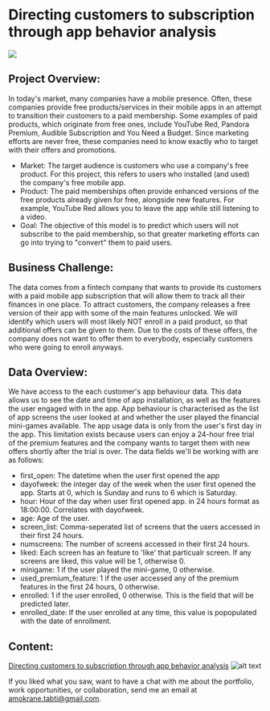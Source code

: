 # Directing customers to subscription through app behavior analysis
![](https://images.unsplash.com/photo-1554252117-53f26a5ebdbd?ixlib=rb-1.2.1&ixid=eyJhcHBfaWQiOjEyMDd9&auto=format&fit=crop&w=1350&q=80)

## Project Overview:

In today's market, many companies have a mobile presence. Often, these companies provide free products/services in their mobile apps in an attempt to transition their customers to a paid membership. Some examples of paid products, which originate from free ones, include YouTube Red, Pandora Premium, Audible Subscription and You Need a Budget. Since marketing efforts are never free, these companies need to know exactly who to target with their offers and promotions.
    
* Market: The target audience is customers who use a company's free product. For this project, this refers to users who installed (and used) the company's free mobile app.
* Product: The paid memberships often provide enhanced versions of the free products already given for free, alongside new features. For example, YouTube Red allows you to leave the app while still listening to a video.
* Goal: The objective of this model is to predict which users will not subscribe to the paid membership, so that greater marketing efforts can go into trying to "convert" them to paid users.

## Business Challenge:

The data comes from a fintech company that wants to provide its customers with a paid mobile app subscription that will allow them to track all their finances in one place. To attract customers, the company releases a free version of their app with some of the main features unlocked.
We will identify which users will most likely NOT enroll in a paid product, so that additional offers can be given to them. Due to the costs of these offers, the company does not want to offer them to everybody, especially customers who were going to enroll anyways.

## Data Overview:

We have access to the each customer's app behaviour data. This data allows us to see the date and time of app installation, as well as the features the user engaged with in the app. App behaviour is characterised as the list of app screens the user looked at and whether the user played the financial mini-games available.
The app usage data is only from the user's first day in the app. This limitation exists because users can enjoy a 24-hour free trial of the premium features and the company wants to target them with new offers shortly after the trial is over.
The data fields we'll be working with are as follows:
* first_open: The datetime when the user first opened the app
* dayofweek: the integer day of the week when the user first opened the app. Starts at 0, which is Sunday and runs to 6 which is Saturday.
* hour: Hour of the day when user first opened app. in 24 hours format as 18:00:00. Correlates with dayofweek.
* age: Age of the user.
* screen_list: Comma-seperated list of screens that the users accessed in their first 24 hours.
* numscreens: The number of screens accessed in their first 24 hours.
* liked: Each screen has an feature to 'like' that particualr screen. If any screens are liked, this value will be 1, otherwise 0.
* minigame: 1 if the user played the mini-game, 0 otherwise.
* used_premium_feature: 1 if the user accessed any of the premium features in the first 24 hours, 0 otherwise.
* enrolled: 1 if the user enrolled, 0 otherwise. This is the field that will be predicted later.
* enrolled_date: If the user enrolled at any time, this value is popopulated with the date of enrollment.

## Content:

[Directing customers to subscription through app behavior analysis](https://github.com/atabti/Data_Science_Portfolio/blob/master/Directing%20Customers%20to%20Subscription%20Through%20App%20Behavior%20Analysis/Directing%20Customers%20to%20Subscription%20Through%20App%20Behavior%20Analysis.ipynb) ![alt text](https://upload.wikimedia.org/wikipedia/commons/thumb/3/38/Jupyter_logo.svg/44px-Jupyter_logo.svg.png)


If you liked what you saw, want to have a chat with me about the portfolio, work opportunities, or collaboration, send me an email at amokrane.tabti@gmail.com.
